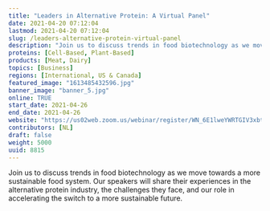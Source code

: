 ```yaml
---
title: "Leaders in Alternative Protein: A Virtual Panel"
date: 2021-04-20 07:12:04
lastmod: 2021-04-20 07:12:04
slug: /leaders-alternative-protein-virtual-panel
description: "Join us to discuss trends in food biotechnology as we move towards a more sustainable food system. Our speakers will share their experiences in the alternative protein industry, the challenges they face, and our role in accelerating the switch to a more sustainable future."
proteins: [Cell-Based, Plant-Based]
products: [Meat, Dairy]
topics: [Business]
regions: [International, US & Canada]
featured_image: "1613485432596.jpg"
banner_image: "banner_5.jpg"
online: TRUE
start_date: 2021-04-26
end_date: 2021-04-26
website: "https://us02web.zoom.us/webinar/register/WN_6E1lweYWRTGIV3xbtNTsnw"
contributors: [NL]
draft: false
weight: 5000
uuid: 8815
---
```

<p>Join us to discuss trends in food biotechnology as we move towards a more sustainable food system. Our speakers will share their experiences in the alternative protein industry, the challenges they face, and our role in accelerating the switch to a more sustainable future.</p>
